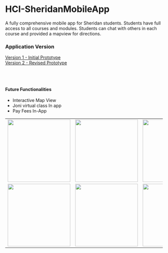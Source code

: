 # HCI-SheridanMobileApp
A fully comprehensive mobile app for Sheridan students. Students have full access to all courses and modules. Students can chat with others in each course and provided a mapview for directions.

</hr>

<H3> Application Version </H3>
<a href="https://www.figma.com/file/Km1HtqkmRhlWVdjDxXdkLu/Sheridan-Course-v2?node-id=0%3A1&t=Te0KCOwcnz1UqQkH-1">Version 1 - Initial Prototype</a><br>
<a href="https://www.figma.com/file/Km1HtqkmRhlWVdjDxXdkLu/Sheridan-Course-v2?node-id=0%3A1&t=Te0KCOwcnz1UqQkH-1">Version 2 - Revised Prototype</a>

<br><br>
</hr>
<table>
  <tr>
    <td valign="top"><img src="https://user-images.githubusercontent.com/60414383/219460321-39164a6f-de2a-4bba-a714-bbef78031cd1.png" width="200" /></td>
    <td valign="top"><img src="https://user-images.githubusercontent.com/60414383/219460506-fe5baf6e-3f4c-44cf-9732-ca65a287cc00.png" width="200" /></td>
    <td valign="top"><img src="https://user-images.githubusercontent.com/60414383/219460716-e8d447c3-0b72-42be-9839-3cd347e1cde9.png" width="200" /></td>
  </tr>
  <tr>
     <td valign="top"><img src="https://user-images.githubusercontent.com/60414383/219460946-51e85929-b6bb-489b-a7d3-d25f8328590c.png" width="200" /></td>
     <td valign="top"><img src="https://user-images.githubusercontent.com/60414383/219461608-1535805c-9cab-4c09-a504-e23b5bf6bdbd.png" width="200" /></td>
     <td valign="top"><img src="https://user-images.githubusercontent.com/60414383/219461893-f509f72f-fd4c-4646-853b-bd66ca2e167f.png" width="200" /></td>
  </tr>


  <h4>Future Functionalities</h4>
  <ul>
  <li>Interactive Map View</li>
  <li>Joni virtual class In app</li>
  <li>Pay Fees In-App</li>
</ul>  

 </table>
